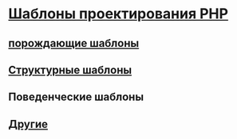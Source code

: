 # [Шаблоны проектирования PHP](https://github.com/bad4iz/design_patterns_in_php)

## [порождающие шаблоны](https://github.com/bad4iz/design_patterns_in_php/tree/master/creational)

## [Структурные шаблоны](https://github.com/bad4iz/design_patterns_in_php/tree/master/structural)

## Поведенческие шаблоны


## [Другие](https://github.com/bad4iz/design_patterns_in_php/tree/master/also)

